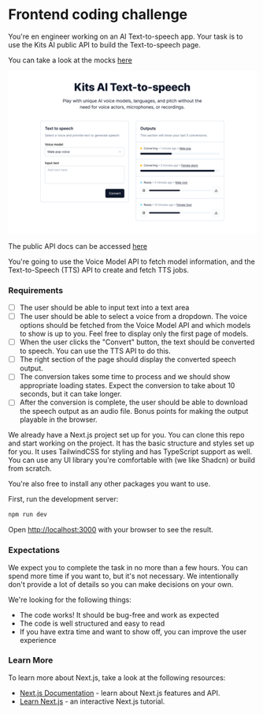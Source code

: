 # Frontend coding challenge

You're en engineer working on an AI Text-to-speech app. Your task is to use the Kits AI public API to build the Text-to-speech page.

You can take a look at the mocks [here](https://www.figma.com/file/yyaCHT97J1ho8GSfi1qyA6/Frontend-Interview-Figma?type=design&node-id=0%3A1&mode=design&t=DDdyCbrTgeNEOWMa-1)

![Mock image](./mock.png)

The public API docs can be accessed [here](https://docs.kits.ai/api)

You're going to use the Voice Model API to fetch model information, and the Text-to-Speech (TTS) API to create and fetch TTS jobs.

### Requirements

- [ ] The user should be able to input text into a text area
- [ ] The user should be able to select a voice from a dropdown. The voice options should be fetched from the Voice Model API and which models to show is up to you. Feel free to display only the first page of models.
- [ ] When the user clicks the "Convert" button, the text should be converted to speech. You can use the TTS API to do this.
- [ ] The right section of the page should display the converted speech output.
- [ ] The conversion takes some time to process and we should show appropriate loading states. Expect the conversion to take about 10 seconds, but it can take longer.
- [ ] After the conversion is complete, the user should be able to download the speech output as an audio file. Bonus points for making the output playable in the browser.

We already have a Next.js project set up for you. You can clone this repo and start working on the project. It has the basic structure and styles set up for you. It uses TailwindCSS for styling and has TypeScript support as well. You can use any UI library you're comfortable with (we like Shadcn) or build from scratch.

You're also free to install any other packages you want to use.

First, run the development server:

```bash
npm run dev
```

Open [http://localhost:3000](http://localhost:3000) with your browser to see the result.

### Expectations

We expect you to complete the task in no more than a few hours. You can spend more time if you want to, but it's not necessary. We intentionally don't provide a lot of details so you can make decisions on your own.

We're looking for the following things:

- The code works! It should be bug-free and work as expected
- The code is well structured and easy to read
- If you have extra time and want to show off, you can improve the user experience

### Learn More

To learn more about Next.js, take a look at the following resources:

- [Next.js Documentation](https://nextjs.org/docs) - learn about Next.js features and API.
- [Learn Next.js](https://nextjs.org/learn) - an interactive Next.js tutorial.
